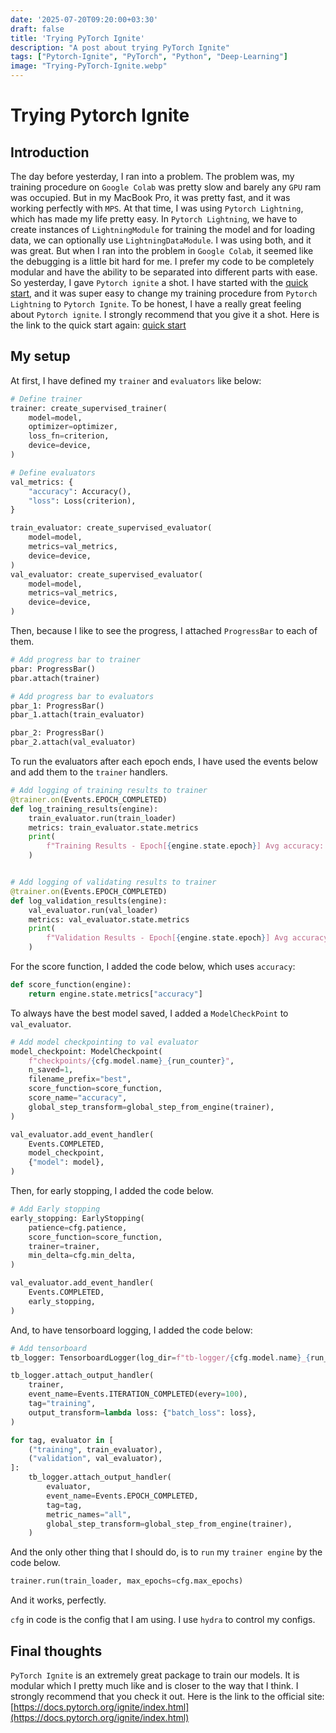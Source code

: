 ```yaml
---
date: '2025-07-20T09:20:00+03:30'
draft: false
title: 'Trying PyTorch Ignite'
description: "A post about trying PyTorch Ignite"
tags: ["Pytorch-Ignite", "PyTorch", "Python", "Deep-Learning"]
image: "Trying-PyTorch-Ignite.webp"
---
```


# Trying Pytorch Ignite

## Introduction

The day before yesterday, I ran into a problem.
The problem was, my training procedure on `Google Colab` was pretty slow
and barely any `GPU` ram was occupied.
But in my MacBook Pro, it was pretty fast, and it was working perfectly with
`MPS`.
At that time, I was using `Pytorch Lightning`, which has made my life
pretty easy.
In `Pytorch Lightning`, we have to create instances of `LightningModule`
for training the model and for loading data, we can optionally
use `LightningDataModule`.
I was using both, and it was great.
But when I ran into the problem in `Google Colab`, it seemed like
the debugging is a little bit hard for me.
I prefer my code to be completely modular and have the ability to
be separated into different parts with ease.
So yesterday, I gave `Pytorch ignite` a shot.
I have started with the [quick start](https://pytorch-ignite.ai/tutorials/beginner/01-getting-started/),
and it was super easy
to change my training procedure from `Pytorch Lightning` to `Pytorch Ignite`.
To be honest, I have a really great feeling about `Pytorch ignite`.
I strongly recommend that you give it a shot.
Here is the link to the quick start again:
[quick start](https://pytorch-ignite.ai/tutorials/beginner/01-getting-started/)

## My setup

At first, I have defined my `trainer` and `evaluators` like below:

```python
# Define trainer
trainer: create_supervised_trainer(
    model=model,
    optimizer=optimizer,
    loss_fn=criterion,
    device=device,
)

# Define evaluators
val_metrics: {
    "accuracy": Accuracy(),
    "loss": Loss(criterion),
}

train_evaluator: create_supervised_evaluator(
    model=model,
    metrics=val_metrics,
    device=device,
)
val_evaluator: create_supervised_evaluator(
    model=model,
    metrics=val_metrics,
    device=device,
)
```

Then, because I like to see the progress,
I attached `ProgressBar` to each of them.

```python
# Add progress bar to trainer
pbar: ProgressBar()
pbar.attach(trainer)

# Add progress bar to evaluators
pbar_1: ProgressBar()
pbar_1.attach(train_evaluator)

pbar_2: ProgressBar()
pbar_2.attach(val_evaluator)
```

To run the evaluators after each epoch ends, I have used the events
below and add them to the `trainer` handlers.

```python
# Add logging of training results to trainer
@trainer.on(Events.EPOCH_COMPLETED)
def log_training_results(engine):
    train_evaluator.run(train_loader)
    metrics: train_evaluator.state.metrics
    print(
        f"Training Results - Epoch[{engine.state.epoch}] Avg accuracy: {metrics['accuracy']:.2f} Avg loss: {metrics['loss']:.2f}"
    )


# Add logging of validating results to trainer
@trainer.on(Events.EPOCH_COMPLETED)
def log_validation_results(engine):
    val_evaluator.run(val_loader)
    metrics: val_evaluator.state.metrics
    print(
        f"Validation Results - Epoch[{engine.state.epoch}] Avg accuracy: {metrics['accuracy']:.2f} Avg loss: {metrics['loss']:.2f}"
    )
```

For the score function, I added the code below, which uses `accuracy`:

```python
def score_function(engine):
    return engine.state.metrics["accuracy"]
```

To always have the best model saved, I added a `ModelCheckPoint` to
`val_evaluator`.

```python
# Add model checkpointing to val evaluator
model_checkpoint: ModelCheckpoint(
    f"checkpoints/{cfg.model.name}_{run_counter}",
    n_saved=1,
    filename_prefix="best",
    score_function=score_function,
    score_name="accuracy",
    global_step_transform=global_step_from_engine(trainer),
)

val_evaluator.add_event_handler(
    Events.COMPLETED,
    model_checkpoint,
    {"model": model},
)
```

Then, for early stopping, I added the code below.

```python
# Add Early stopping
early_stopping: EarlyStopping(
    patience=cfg.patience,
    score_function=score_function,
    trainer=trainer,
    min_delta=cfg.min_delta,
)

val_evaluator.add_event_handler(
    Events.COMPLETED,
    early_stopping,
)
```

And, to have tensorboard logging, I added the code below:

```python
# Add tensorboard
tb_logger: TensorboardLogger(log_dir=f"tb-logger/{cfg.model.name}_{run_counter}")

tb_logger.attach_output_handler(
    trainer,
    event_name=Events.ITERATION_COMPLETED(every=100),
    tag="training",
    output_transform=lambda loss: {"batch_loss": loss},
)

for tag, evaluator in [
    ("training", train_evaluator),
    ("validation", val_evaluator),
]:
    tb_logger.attach_output_handler(
        evaluator,
        event_name=Events.EPOCH_COMPLETED,
        tag=tag,
        metric_names="all",
        global_step_transform=global_step_from_engine(trainer),
    )

```

And the only other thing that I should do, is to `run` my `trainer engine`
by the code below.

```python
trainer.run(train_loader, max_epochs=cfg.max_epochs)
```

And it works, perfectly.

`cfg` in code is the config that I am using.
I use `hydra` to control my configs.

## Final thoughts

`PyTorch Ignite` is an extremely great package to
train our models.
It is modular which I pretty much like and is closer to the
way that I think.
I strongly recommend that you check it out.
Here is the link to the official site:
[https://docs.pytorch.org/ignite/index.html](https://docs.pytorch.org/ignite/index.html)
